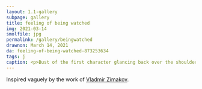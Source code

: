 ```yaml
---
layout: 1.1-gallery
subpage: gallery
title: feeling of being watched
img: 2021-03-14
smolfile: jpg
permalink: /gallery/beingwatched
drawnon: March 14, 2021
da: feeling-of-being-watched-873253634
tags: j
caption: <p>Bust of the first character glancing back over the shoulder, framed in dark, linear static.</p>
---
```

Inspired vaguely by the work of <a href="https://www.vladimirzimakov.com/" class="ext">Vladmir Zimakov</a>.